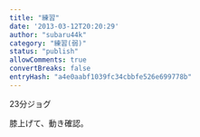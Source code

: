 ```yaml
---
title: "練習"
date: '2013-03-12T20:20:29'
author: "subaru44k"
category: "練習(弱)"
status: "publish"
allowComments: true
convertBreaks: false
entryHash: "a4e0aabf1039fc34cbbfe526e699778b"
---
```

23分ジョグ

膝上げて、動き確認。
